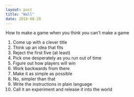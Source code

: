 ```yaml
---
layout: post
title: "Wall"
date: 2018-08-28
---
```


How to make a game when you think you can't make a game

1. Come up with a clever title
2. Think up an idea that fits
3. Reject the first five (at least)
4. Pick one desperately as you run out of time
5. Figure out how players will win
6. Work backwards from there
7. Make it as simple as possible
8. No, simpler than that
9. Write the instructions in plain language
10. Call it an experiment and release it into the world
